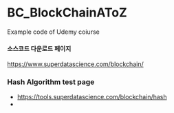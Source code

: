 # BC_BlockChainAToZ
Example code of Udemy coiurse

#### 소스코드 다운로드 페이지
https://www.superdatascience.com/blockchain/

### Hash Algorithm test page
 - https://tools.superdatascience.com/blockchain/hash
 - 

